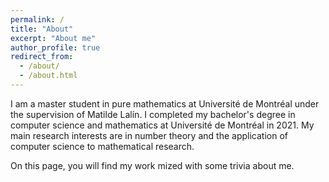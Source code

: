 ```yaml
---
permalink: /
title: "About"
excerpt: "About me"
author_profile: true
redirect_from: 
  - /about/
  - /about.html
---
```


I am a master student in pure mathematics at Université de Montréal under the supervision of Matilde Lalín. I completed my bachelor's degree in computer science and mathematics at Université de Montréal in 2021. My main research interests are in number theory and the application of computer science to mathematical research.

On this page, you will find my work mized with some trivia about me.
